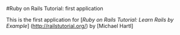 #Ruby on Rails Tutorial: first application

This is the first application for
[*Ruby on Rails Tutorial: Learn Rails by Example*] (http://railstutorial.org/) by [Michael Hartl] 